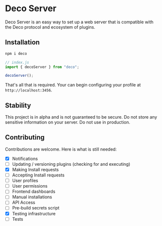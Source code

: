 # Deco Server

Deco Server is an easy way to set up a web server that is compatible with the Deco protocol and ecosystem of plugins.

## Installation

```bash
npm i deco
```

```js
// index.js
import { decoServer } from "deco";

decoServer();
```

That's all that is required. Your can begin configuring your profile at `http://localhost:3456`.

## Stability

This project is in alpha and is not guaranteed to be secure. Do not store any sensitive information on your server. Do not use in production.

## Contributing

Contributions are welcome. Here is what is still needed:

- [x] Notifications
- [ ] Updating / versioning plugins (checking for and executing)
- [x] Making Install requests
- [ ] Accepting Install requests
- [ ] User profiles
- [ ] User permissions
- [ ] Frontend dashboards
- [ ] Manual installations
- [ ] API Access
- [ ] Pre-build secrets script
- [x] Testing infrastructure
- [ ] Tests
